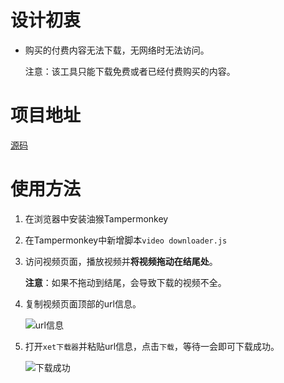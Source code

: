 # 设计初衷

- 购买的付费内容无法下载，无网络时无法访问。

  注意：该工具只能下载免费或者已经付费购买的内容。

# 项目地址

[源码](https://github.com/xxNull-lsk/video_downloder)

# 使用方法

1. 在浏览器中安装油猴Tampermonkey

2. 在Tampermonkey中新增脚本`video downloader.js`

3. 访问视频页面，播放视频并**将视频拖动在结尾处**。

   **注意**：如果不拖动到结尾，会导致下载的视频不全。

4. 复制视频页面顶部的url信息。

   ![url信息](readme.assets/1.png)

5. 打开`xet下载器`并粘贴url信息，点击`下载`，等待一会即可下载成功。

   ![下载成功](readme.assets/2.PNG)
